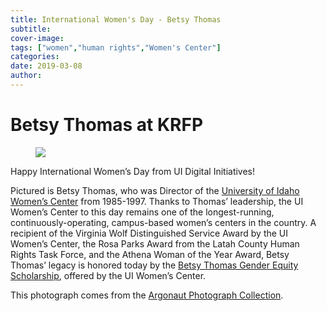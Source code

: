 ```yaml
---
title: International Women's Day - Betsy Thomas
subtitle: 
cover-image: 
tags: ["women","human rights","Women's Center"]
categories: 
date: 2019-03-08
author: 
---
```


<h1>Betsy Thomas at KRFP</h1>
<figure class="tmblr-full mb-5" data-orig-height="513" data-orig-width="730">
 <img class="img-fluid" class="img-fluid" class="img-fluid"  src="https://www.lib.uidaho.edu/digital/objects/uidahodigital/183308697722.jpg" data-orig-height="513" data-orig-width="730" />
</figure>
<p>Happy International Women’s Day from UI Digital Initiatives!</p>
<p>Pictured is Betsy Thomas, who was Director of the <a href="https://www.uidaho.edu/diversity/edu/womens-center" target="_blank">University of Idaho Women’s Center</a> from 1985-1997. Thanks to Thomas’ leadership, the UI Women’s Center to this day remains one of the longest-running, continuously-operating, campus-based women’s centers in the country. A recipient of the Virginia Wolf Distinguished Service Award by the UI Women’s Center, the Rosa Parks Award from the Latah County Human Rights Task Force, and the Athena Woman of the Year Award, Betsy Thomas’ legacy is honored today by the <a href="https://www.uidaho.edu/diversity/edu/womens-center/resources/scholarships" target="_blank">Betsy Thomas Gender Equity Scholarship</a>, offered by the UI Women’s Center.</p>
<p>This photograph comes from the <a href="https://digital.lib.uidaho.edu/digital/collection/p17254coll3/search" target="_blank">Argonaut Photograph Collection</a>.</p>
